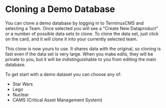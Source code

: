 # Cloning a Demo Database

You can clone a demo database by logging in to TerminusCMS and
selecting a Team. Once selected you will see a "Create New
Dataproduct" or a number of possible data sets to clone. To clone the
data set, just click on the card, and it will clone it into your
currently selected team.

This clone is now yours to use. It shares data with the original, so
cloning is fast even if the data set is very large. When you make
edits, they will be private to you, but it will be indistinguishable
to you from editing the main database.

To get start with a demo dataset you can choose any of:

* Star Wars
* Lego
* Nuclear
* CAMS (Critical Asset Management System)
